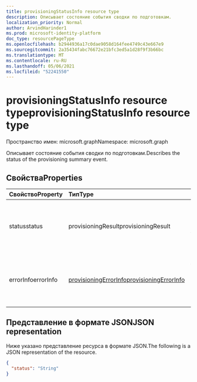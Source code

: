 ```yaml
---
title: provisioningStatusInfo resource type
description: Описывает состояние события сводки по подготовкам.
localization_priority: Normal
author: ArvindHarinder1
ms.prod: microsoft-identity-platform
doc_type: resourcePageType
ms.openlocfilehash: b2944936a17c0dae9058d164fee4749c43e667e9
ms.sourcegitcommit: 2a35434fabc76672e21bfc3ed5a1d28f9f3b66bc
ms.translationtype: MT
ms.contentlocale: ru-RU
ms.lasthandoff: 05/06/2021
ms.locfileid: "52241550"
---
```

# <a name="provisioningstatusinfo-resource-type"></a><span data-ttu-id="bc18a-103">provisioningStatusInfo resource type</span><span class="sxs-lookup"><span data-stu-id="bc18a-103">provisioningStatusInfo resource type</span></span>

<span data-ttu-id="bc18a-104">Пространство имен: microsoft.graph</span><span class="sxs-lookup"><span data-stu-id="bc18a-104">Namespace: microsoft.graph</span></span>


<span data-ttu-id="bc18a-105">Описывает состояние события сводки по подготовкам.</span><span class="sxs-lookup"><span data-stu-id="bc18a-105">Describes the status of the provisioning summary event.</span></span> 

## <a name="properties"></a><span data-ttu-id="bc18a-106">Свойства</span><span class="sxs-lookup"><span data-stu-id="bc18a-106">Properties</span></span>

| <span data-ttu-id="bc18a-107">Свойство</span><span class="sxs-lookup"><span data-stu-id="bc18a-107">Property</span></span>     | <span data-ttu-id="bc18a-108">Тип</span><span class="sxs-lookup"><span data-stu-id="bc18a-108">Type</span></span>        | <span data-ttu-id="bc18a-109">Описание</span><span class="sxs-lookup"><span data-stu-id="bc18a-109">Description</span></span> |
|:-------------|:------------|:------------|
|<span data-ttu-id="bc18a-110">status</span><span class="sxs-lookup"><span data-stu-id="bc18a-110">status</span></span>|<span data-ttu-id="bc18a-111">provisioningResult</span><span class="sxs-lookup"><span data-stu-id="bc18a-111">provisioningResult</span></span>| <span data-ttu-id="bc18a-112">Возможные значения: `success`, `warning`, `failure`, `skipped`, `unknownFutureValue`.</span><span class="sxs-lookup"><span data-stu-id="bc18a-112">Possible values are: `success`, `warning`, `failure`, `skipped`, `unknownFutureValue`.</span></span>|
|<span data-ttu-id="bc18a-113">errorInfo</span><span class="sxs-lookup"><span data-stu-id="bc18a-113">errorInfo</span></span>|[<span data-ttu-id="bc18a-114">provisioningErrorInfo</span><span class="sxs-lookup"><span data-stu-id="bc18a-114">provisioningErrorInfo</span></span>](provisioningErrorInfo.md)| <span data-ttu-id="bc18a-115">Если состояние не успешно или пропущенные сведения об ошибке содержатся в этом.</span><span class="sxs-lookup"><span data-stu-id="bc18a-115">If status is not success/ skipped details for the error are contained in this.</span></span>|

## <a name="json-representation"></a><span data-ttu-id="bc18a-116">Представление в формате JSON</span><span class="sxs-lookup"><span data-stu-id="bc18a-116">JSON representation</span></span>

<span data-ttu-id="bc18a-117">Ниже указано представление ресурса в формате JSON.</span><span class="sxs-lookup"><span data-stu-id="bc18a-117">The following is a JSON representation of the resource.</span></span>

<!-- {
  "blockType": "resource",
  "optionalProperties": [

  ],
  "@odata.type": "microsoft.graph.provisioningStatusInfo",
  "baseType": null
}-->

```json
{
  "status": "String"
}
```

<!-- uuid: 16cd6b66-4b1a-43a1-adaf-3a886856ed98
2019-02-04 14:57:30 UTC -->
<!-- {
  "type": "#page.annotation",
  "description": "provisioningStatusInfo resource",
  "keywords": "",
  "section": "documentation",
  "tocPath": ""
}-->


